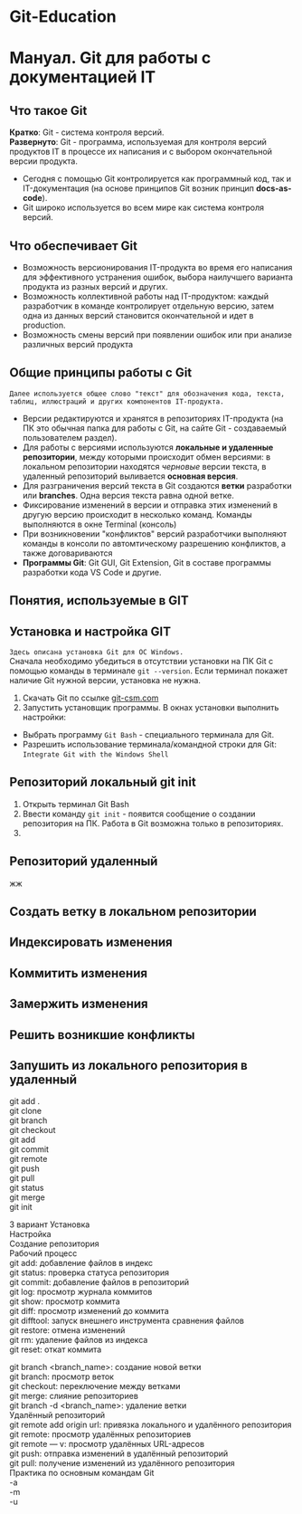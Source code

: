 # Git-Education
# **Мануал. Git для работы с документацией IT**   
## **Что такое Git**   
**Кратко**: Git - система контроля версий.   
**Развернуто**: Git - программа, используемая для контроля версий продуктов IT в процессе их написания и с выбором окончательной версии продукта.   
- Сегодня с помощью Git контролируется как программный код, так и IT-документация (на основе принципов Git возник принцип **docs-as-code**).   
- Git широко используется во всем мире как система контроля версий.             
## **Что обеспечивает Git**   
- Возможность версионирования IT-продукта во время его написания для эффективного устранения ошибок, выбора наилучшего варианта продукта из разных версий и других.
- Возможность коллективной работы над IT-продуктом: каждый разработчик в команде контролирует отдельную версию, затем одна из данных версий становится окончательной и идет в production.     
- Возможность смены версий при появлении ошибок или при анализе различных версий продукта     
## **Общие принципы работы с Git**   
`Далее используется общее слово "текст" для обозначения кода, текста, таблиц, иллюстраций и других компонентов IT-продукта.`  
- Версии редактируются и хранятся в репозиториях IT-продукта (на ПК это обычная папка для работы с Git, на сайте Git - создаваемый пользователем раздел). 
- Для работы с версиями используются **локальные и удаленные репозитории**, между которыми происходит обмен версиями: в локальном репозитории находятся *черновые* версии текста, в удаленный репозиторий выливается **основная версия**.  
- Для разграничения версий текста в Git создаются **ветки** разработки или **branches**. Одна версия текста равна одной ветке.   
- Фиксирование изменений в версии и отправка этих изменений в другую версию происходит в несколько команд. Команды выполняются в окне Terminal (консоль) 
- При возникновении "конфликтов" версий разработчики выполняют команды в консоли по автомтическому разрешению конфликтов, а также договариваются    
- **Программы Git**: Git GUI, Git Extension, Git в составе программы разработки кода VS Code и другие.     
## **Понятия, используемые в GIT**
## **Установка и настройка GIT**  
`Здесь описана установка Git для ОС Windows.`   
Сначала необходимо убедиться в отсутствии установки на ПК Git с помощью команды в терминале `git --version`. Если терминал покажет наличие Git нужной версии, установка не нужна.     
1. Скачать Git по ссылке [git-csm.com](https://git-scm.com/download/win)   
2. Запустить установщик программы. В окнах установки выполнить настройки:   
- Выбрать программу `Git Bash` - специального терминала для Git. 
- Разрешить использование терминала/командной строки для Git: `Integrate Git with the Windows Shell`   
## **Репозиторий локальный git init**   
1. Открыть терминал Git Bash
2. Ввести команду `git init` - появится сообщение о создании репозитория на ПК. Работа в Git возможна только в репозиториях. 
3.   
## **Репозиторий удаленный**   
жж  
## **Создать ветку в локальном репозитории**
## **Индексировать изменения**
## **Коммитить изменения**
## **Замержить изменения**
## **Решить возникшие конфликты**
## **Запушить из локального репозитория в удаленный**
  
git add .   
git clone   
git branch   
git checkout      
git add   
git commit   
git remote   
git push   
git pull   
git status   
git merge  
git init  


3 вариант
Установка   
Настройка   
Создание репозитория   
Рабочий процесс   
git add: добавление файлов в индекс   
git status: проверка статуса репозитория   
git commit: добавление файлов в репозиторий   
git log: просмотр журнала коммитов   
git show: просмотр коммита   
git diff: просмотр изменений до коммита   
git difftool: запуск внешнего инструмента сравнения файлов   
git restore: отмена изменений   
git rm: удаление файлов из индекса   
git reset: откат коммита   
   
git branch <branch_name>: создание новой ветки   
git branch: просмотр веток   
git checkout: переключение между ветками   
git merge: слияние репозиториев   
git branch -d <branch_name>: удаление ветки   
Удалённый репозиторий   
git remote add origin url: привязка локального и удалённого репозитория  
git remote: просмотр удалённых репозиториев   
git remote — v: просмотр удалённых URL-адресов   
git push: отправка изменений в удалённый репозиторий   
git pull: получение изменений из удалённого репозитория   
Практика по основным командам Git   
-a   
-m      
-u    

